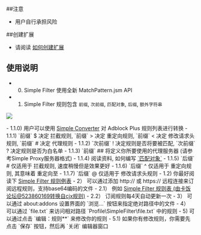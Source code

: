 ##注意

- 用户自行承担风险

##创建扩展

- 请阅读 <a href="https://goo.gl/9aM7i7">如何创建扩展</a>

## 使用说明

- 0) Simple Filter 使用全新 MatchPattern.jsm API
- 1) Simple Filter 规则包含 `前缀`, `次前缀`, `匹配对象`, `后缀`, `额外字符串`
<p><img src="http://i66.tinypic.com/fvxl05.png"></p>
    - 1.1.0) 用户可以使用 <a href="https://goo.gl/vt6Jj4">Simple Converter</a> 对 Adblock Plus 规则列表进行转换
    - 1.1.1) `前缀` $ 决定 拦截规则, `前缀` > 决定 重定向规则, `前缀` < 决定 修改请求头规则, `前缀` # 决定 代理规则
    - 1.1.2) `次前缀` ! 决定规则是否将要被匹配, `次前缀` ? 决定规则是否为白名单
    - 1.1.3) `前缀` ## 将定义你所要使用的代理服务器 (请参考Simple Proxy服务器格式)
    - 1.1.4) 阅读资料, 如何编写 <a href="https://goo.gl/sZzTgN">`匹配对象`</a>
    - 1.1.5) `后缀` # 仅适用于 拦截规则, 速度稍慢但是效果更好
    - 1.1.6) `后缀` ^ 仅适用于 重定向规则, 其意味着 重定向至
    - 1.1.7) `后缀` @ 仅适用于 修改请求头规则
  - 1.2) 你最好阅读下 <a href="https://goo.gl/veiWJZ">Simple Filter 规则例表</a>
- 2） 可以通过添加 http:// 或 https:// 远程连接来订阅远程规则，支持base64编码的文件
  - 2.1） 例如 <a href="https://goo.gl/Nf0B0a">Simple Filter 规则表 (由卡饭论坛@523860169转换自cjx规则)</a>
  - 2.2） 订阅规则每4天自动更新一次
- 3） 可以通过 about:addons 设置界面的 `浏览...` 按钮来指定绝对路径中的文件
- 4） 可以通过 `file.txt` 来访问相对路径 `Profile\SimpleFilter\file.txt` 中的规则
- 5) 可以通过点击 `编辑：规则**` 来修改你的规则
  - 5.1) 如果你有修改规则，你需要先点击 `保存` 按钮，然后再 `关闭` 编辑器窗口
